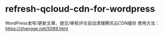 # refresh-qcloud-cdn-for-wordpress
WordPress发布/更新文章、提交/审核评论自动清理腾讯云CDN缓存
使用方法：https://zhangge.net/5089.html
